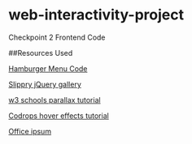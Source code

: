 # web-interactivity-project
Checkpoint 2 Frontend Code

##Resources Used

[Hamburger Menu Code](https://codepen.io/g13nn/pen/eHGEF)

[Slippry jQuery gallery](http://slippry.com/)

[w3 schools parallax tutorial](https://www.w3schools.com/howto/howto_css_parallax.asp)

[Codrops hover effects tutorial](https://tympanus.net/codrops/2014/06/19/ideas-for-subtle-hover-effects/)

[Office ipsum](http://officeipsum.com/index.php)
